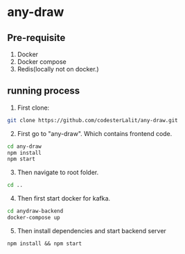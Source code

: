 # any-draw

## Pre-requisite
1. Docker
2. Docker compose
3. Redis(locally not on docker.)

## running process
1. First clone:   
```bash
git clone https://github.com/codesterLalit/any-draw.git
```
2. First go to "any-draw". Which contains frontend code.  
```bash
cd any-draw
npm install
npm start
```
3. Then navigate to root folder.  
```bash
cd ..
```
4. Then first start docker for kafka.
```bash
cd anydraw-backend
docker-compose up
```
5. Then install dependencies and start backend server
```
npm install && npm start
```

